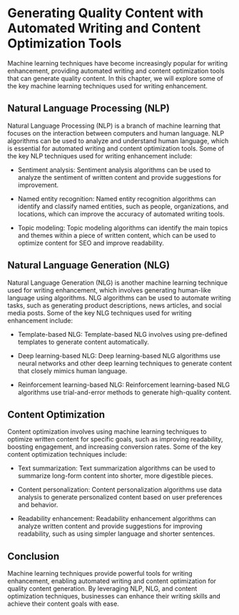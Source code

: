 Generating Quality Content with Automated Writing and Content Optimization Tools
================================================================================================================================================

Machine learning techniques have become increasingly popular for writing enhancement, providing automated writing and content optimization tools that can generate quality content. In this chapter, we will explore some of the key machine learning techniques used for writing enhancement.

Natural Language Processing (NLP)
---------------------------------

Natural Language Processing (NLP) is a branch of machine learning that focuses on the interaction between computers and human language. NLP algorithms can be used to analyze and understand human language, which is essential for automated writing and content optimization tools. Some of the key NLP techniques used for writing enhancement include:

* Sentiment analysis: Sentiment analysis algorithms can be used to analyze the sentiment of written content and provide suggestions for improvement.

* Named entity recognition: Named entity recognition algorithms can identify and classify named entities, such as people, organizations, and locations, which can improve the accuracy of automated writing tools.

* Topic modeling: Topic modeling algorithms can identify the main topics and themes within a piece of written content, which can be used to optimize content for SEO and improve readability.

Natural Language Generation (NLG)
---------------------------------

Natural Language Generation (NLG) is another machine learning technique used for writing enhancement, which involves generating human-like language using algorithms. NLG algorithms can be used to automate writing tasks, such as generating product descriptions, news articles, and social media posts. Some of the key NLG techniques used for writing enhancement include:

* Template-based NLG: Template-based NLG involves using pre-defined templates to generate content automatically.

* Deep learning-based NLG: Deep learning-based NLG algorithms use neural networks and other deep learning techniques to generate content that closely mimics human language.

* Reinforcement learning-based NLG: Reinforcement learning-based NLG algorithms use trial-and-error methods to generate high-quality content.

Content Optimization
--------------------

Content optimization involves using machine learning techniques to optimize written content for specific goals, such as improving readability, boosting engagement, and increasing conversion rates. Some of the key content optimization techniques include:

* Text summarization: Text summarization algorithms can be used to summarize long-form content into shorter, more digestible pieces.

* Content personalization: Content personalization algorithms use data analysis to generate personalized content based on user preferences and behavior.

* Readability enhancement: Readability enhancement algorithms can analyze written content and provide suggestions for improving readability, such as using simpler language and shorter sentences.

Conclusion
----------

Machine learning techniques provide powerful tools for writing enhancement, enabling automated writing and content optimization for quality content generation. By leveraging NLP, NLG, and content optimization techniques, businesses can enhance their writing skills and achieve their content goals with ease.
